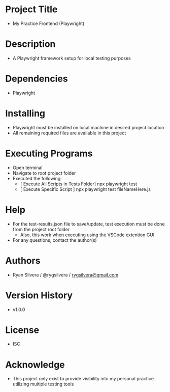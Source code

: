# Project Title
* My Practice Frontend (Playwright)

# Description
* A Playwright framework setup for local testing purposes

# Dependencies
* Playwright

# Installing
* Playwright must be installed on local machine in desired project location
* All remaining required files are available in this project

# Executing Programs
* Open terminal
* Navigate to root project folder
* Executed the following:
    * [ Execute All Scripts in Tests Folder] npx playwright test 
    * [ Execute Specific Script ] npx playwright test fileNameHere.js

# Help
* For the test-results.json file to save/update, test execution must be done from the project root folder 
    * Also, this work when executing using the VSCode extention GUI
* For any questions, contact the author(s)

# Authors
* Ryan Silvera / @rygsilvera / rygsilvera@gmail.com

# Version History
* v1.0.0

# License
* ISC

# Acknowledge
* This project only exist to provide visibility into my personal practice utilizing multiple testing tools